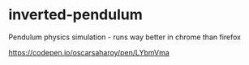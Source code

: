 # inverted-pendulum
Pendulum physics simulation - runs way better in chrome than firefox 

https://codepen.io/oscarsaharoy/pen/LYbmVma
